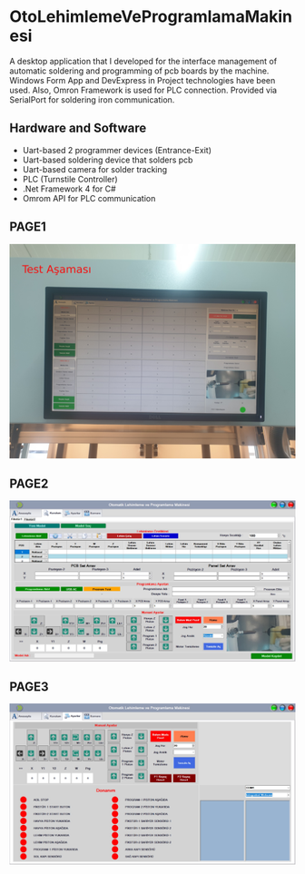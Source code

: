 # OtoLehimlemeVeProgramlamaMakinesi
A desktop application that I developed for the interface management of automatic soldering and programming of pcb boards by the machine. Windows Form App and DevExpress in Project technologies have been used. Also, Omron Framework is used for PLC connection. Provided via SerialPort for soldering iron communication.

## Hardware and Software

- Uart-based 2 programmer devices (Entrance-Exit)
- Uart-based soldering device that solders pcb
- Uart-based camera for solder tracking
- PLC (Turnstile Controller) 
- .Net Framework 4 for C#
- Omrom API for PLC communication


## PAGE1
![alt text](https://github.com/FatihCengiz/OtoLehimlemeVeProgramlamaMakinesi/blob/main/OtoLehimlemeVeProgramlamaMakinesi/Resources/Page2.jpg)

## PAGE2
![alt text](https://github.com/FatihCengiz/OtoLehimlemeVeProgramlamaMakinesi/blob/main/OtoLehimlemeVeProgramlamaMakinesi/Resources/Page1.jpg)

## PAGE3
![alt text](https://github.com/FatihCengiz/OtoLehimlemeVeProgramlamaMakinesi/blob/main/OtoLehimlemeVeProgramlamaMakinesi/Resources/Page3.jpg)

